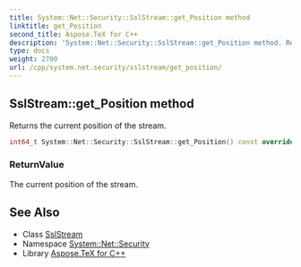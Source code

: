 ```yaml
---
title: System::Net::Security::SslStream::get_Position method
linktitle: get_Position
second_title: Aspose.TeX for C++
description: 'System::Net::Security::SslStream::get_Position method. Returns the current position of the stream in C++.'
type: docs
weight: 2700
url: /cpp/system.net.security/sslstream/get_position/
---
```

## SslStream::get_Position method


Returns the current position of the stream.

```cpp
int64_t System::Net::Security::SslStream::get_Position() const override
```


### ReturnValue

The current position of the stream.

## See Also

* Class [SslStream](../)
* Namespace [System::Net::Security](../../)
* Library [Aspose.TeX for C++](../../../)
